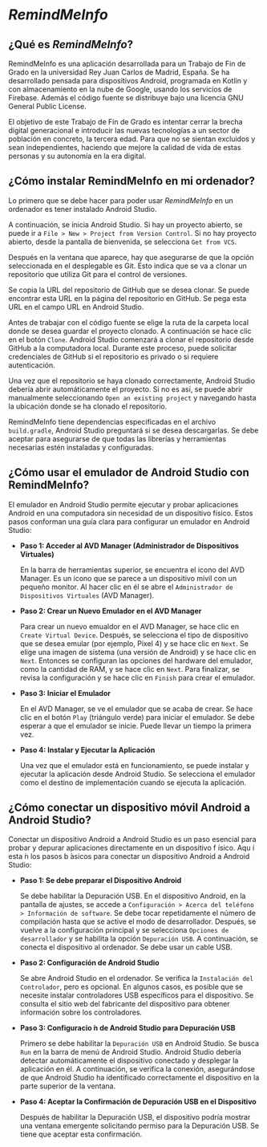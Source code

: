 # *RemindMeInfo*
## ¿Qué es *RemindMeInfo*?

RemindMeInfo es una aplicación desarrollada para un Trabajo de Fin de Grado en la universidad Rey Juan Carlos de Madrid, España. Se ha desarrollado pensada para dispositivos Android, programada en Kotlin y con almacenamiento en la nube de Google, usando los servicios de Firebase. Además el código fuente se distribuye bajo una licencia GNU General Public License.

El objetivo de este Trabajo de Fin de Grado es intentar cerrar la brecha digital generacional e introducir las nuevas tecnologías a un sector de población en concreto, la tercera edad. Para que no se sientan excluidos y sean independientes, haciendo que mejore la calidad de vida de estas personas y su autonomía en la era digital.

## ¿Cómo instalar RemindMeInfo en mi ordenador?

Lo primero que se debe hacer para poder usar *RemindMeInfo* en un ordenador es tener instalado Android Studio.

A continuación, se inicia Android Studio. Si hay un proyecto abierto, se puede ir a `File > New > Project from Version Control`.
Si no hay proyecto abierto, desde la pantalla de bienvenida, se selecciona `Get from VCS`.

Después en la ventana que aparece, hay que asegurarse de que la opción seleccionada en el desplegable es Git. Esto indica que se va a clonar un repositorio que utiliza Git para el control de versiones. 

Se copia la URL del repositorio de GitHub que se desea clonar. Se puede encontrar esta URL en la página del repositorio en GitHub. Se pega esta URL en el campo URL en Android Studio.

Antes de trabajar con el código fuente se elige la ruta de la carpeta local donde se desea guardar el proyecto clonado. A continuación se hace clic en el botón `Clone`. Android Studio comenzará a clonar el repositorio desde GitHub a la computadora local. Durante este proceso, puede solicitar credenciales de GitHub si el repositorio es privado o si requiere autenticación.

Una vez que el repositorio se haya clonado correctamente, Android Studio debería abrir automáticamente el proyecto. Si no es así, se puede abrir manualmente seleccionando `Open an existing project` y navegando hasta la ubicación donde se ha clonado el repositorio.

RemindMeInfo tiene dependencias especificadas en el archivo `build.gradle`, Android Studio preguntará si se desea descargarlas. Se debe aceptar para asegurarse de que todas las librerías y herramientas necesarias estén instaladas y configuradas.

## ¿Cómo usar el emulador de Android Studio con RemindMeInfo?

El emulador en Android Studio permite ejecutar y probar aplicaciones Android en una computadora sin necesidad de un dispositivo físico. Estos pasos conforman una guía clara para configurar un emulador en Android Studio:

- **Paso 1: Acceder al AVD Manager (Administrador de Dispositivos Virtuales)**
  
  En la barra de herramientas superior, se encuentra el  icono del AVD Manager. Es un  icono que se parece a un dispositivo mívil con un pequeño monitor.
  Al hacer clic en él se abre el `Administrador de Dispositivos Virtuales` (AVD Manager).
  
- **Paso 2: Crear un Nuevo Emulador en el AVD Manager**

  Para crear un nuevo emualdor en el AVD Manager, se hace clic en `Create Virtual Device`. Después, se selecciona el tipo de dispositivo que se desea emular (por ejemplo, Pixel 4) y se hace clic en `Next`.
  Se elige una imagen de sistema (una versión de Android) y se hace clic en `Next`. Entonces se configuran las opciones del hardware del emulador, como la cantidad de RAM, y se hace clic en `Next`. Para finalizar, se revisa la configuración y se hace clic en `Finish` para crear el emulador.
  
- **Paso 3: Iniciar el Emulador**

  En el AVD Manager, se ve el emulador que se acaba de crear. Se hace clic en el botón `Play` (triángulo verde) para iniciar el emulador. Se debe esperar a que el emulador se inicie. Puede llevar un tiempo la primera vez.
  
- **Paso 4: Instalar y Ejecutar la Aplicación**

  Una vez que el emulador está en funcionamiento, se puede instalar y ejecutar la aplicación desde Android Studio. Se selecciona el emulador como el destino de implementación cuando se ejecuta la aplicación.

## ¿Cómo conectar un dispositivo móvil Android a Android Studio?

Conectar un dispositivo Android a Android Studio es un paso esencial para probar y depurar aplicaciones directamente en un dispositivo f ́ısico. Aqu ́ı esta ́n los pasos b ́asicos para conectar un dispositivo Android a Android Studio:

- **Paso 1: Se debe preparar el Dispositivo Android**

  Se debe habilitar la Depuración USB. En el dispositivo Android, en la pantalla de ajustes, se accede a `Configuración > Acerca del teléfono > Información de software`. Se debe tocar repetidamente el número de compilación hasta que se active el modo de desarrollador. Después, se vuelve a la configuración principal y se selecciona `Opciones de desarrollador` y se habilita la opción `Depuración USB`. A continuación, se conecta el dispositivo al ordenador. Se debe usar un cable USB.

- **Paso 2: Configuración de Android Studio**
  
  Se abre Android Studio en el ordenador. Se verifica la `Instalación del Controlador`, pero es opcional. En algunos casos, es posible que se necesite instalar controladores USB específicos para el dispositivo. Se consulta el sitio web del fabricante del dispositivo para obtener información sobre los controladores.

- **Paso 3: Configuracio ́n de Android Studio para Depuración USB**

  Primero se debe habilitar la `Depuración USB` en Android Studio. Se busca `Run` en la barra de menú de Android Studio. Android Studio debería detectar automáticamente el dispositivo conectado y desplegar la aplicación en él. A continuación, se verifica la conexión, asegurándose de que Android Studio ha identificado correctamente el dispositivo en la parte superior de la ventana.

- **Paso 4: Aceptar la Confirmación de Depuración USB en el Dispositivo**

  Después de habilitar la Depuración USB, el dispositivo podría mostrar una ventana emergente solicitando permiso para la Depuración USB. Se tiene que aceptar esta confirmación.

